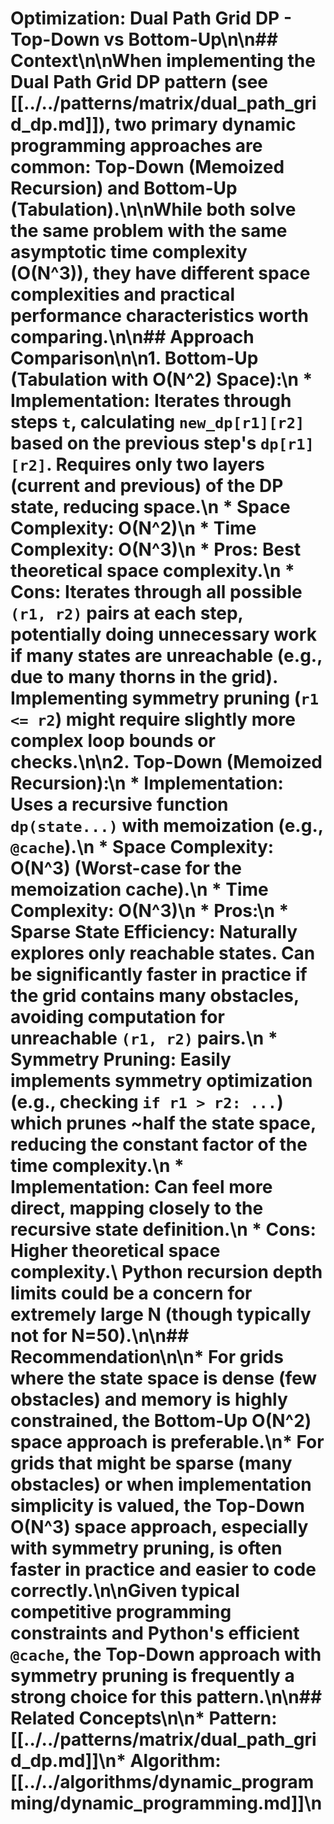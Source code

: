 # Optimization: Dual Path Grid DP - Top-Down vs Bottom-Up\n\n## Context\n\nWhen implementing the **Dual Path Grid DP pattern** (see [[../../patterns/matrix/dual_path_grid_dp.md]]), two primary dynamic programming approaches are common: Top-Down (Memoized Recursion) and Bottom-Up (Tabulation).\n\nWhile both solve the same problem with the same asymptotic time complexity (O(N^3)), they have different space complexities and practical performance characteristics worth comparing.\n\n## Approach Comparison\n\n1.  **Bottom-Up (Tabulation with O(N^2) Space):**\n    *   **Implementation:** Iterates through steps `t`, calculating `new_dp[r1][r2]` based on the previous step's `dp[r1][r2]`. Requires only two layers (current and previous) of the DP state, reducing space.\n    *   **Space Complexity:** O(N^2)\n    *   **Time Complexity:** O(N^3)\n    *   **Pros:** Best theoretical space complexity.\n    *   **Cons:** Iterates through all possible `(r1, r2)` pairs at each step, potentially doing unnecessary work if many states are unreachable (e.g., due to many thorns in the grid). Implementing symmetry pruning (`r1 <= r2`) might require slightly more complex loop bounds or checks.\n\n2.  **Top-Down (Memoized Recursion):**\n    *   **Implementation:** Uses a recursive function `dp(state...)` with memoization (e.g., `@cache`).\n    *   **Space Complexity:** O(N^3) (Worst-case for the memoization cache).\n    *   **Time Complexity:** O(N^3)\n    *   **Pros:**\n        *   **Sparse State Efficiency:** Naturally explores only reachable states. Can be significantly faster in practice if the grid contains many obstacles, avoiding computation for unreachable `(r1, r2)` pairs.\n        *   **Symmetry Pruning:** Easily implements symmetry optimization (e.g., checking `if r1 > r2: ...`) which prunes ~half the state space, reducing the constant factor of the time complexity.\n        *   **Implementation:** Can feel more direct, mapping closely to the recursive state definition.\n    *   **Cons:** Higher theoretical space complexity.\ Python recursion depth limits could be a concern for extremely large N (though typically not for N=50).\n\n## Recommendation\n\n*   For grids where the state space is dense (few obstacles) and memory is highly constrained, the **Bottom-Up O(N^2) space** approach is preferable.\n*   For grids that might be sparse (many obstacles) or when implementation simplicity is valued, the **Top-Down O(N^3) space** approach, especially with **symmetry pruning**, is often faster in practice and easier to code correctly.\n\nGiven typical competitive programming constraints and Python's efficient `@cache`, the Top-Down approach with symmetry pruning is frequently a strong choice for this pattern.\n\n## Related Concepts\n\n*   **Pattern:** [[../../patterns/matrix/dual_path_grid_dp.md]]\n*   **Algorithm:** [[../../algorithms/dynamic_programming/dynamic_programming.md]]\n 